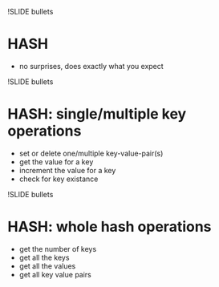 !SLIDE bullets
# HASH #
* no surprises, does exactly what you expect

!SLIDE bullets
# HASH: single/multiple key operations #
* set or delete one/multiple key-value-pair(s)
* get the value for a key
* increment the value for a key
* check for key existance

!SLIDE bullets
# HASH: whole hash operations #
* get the number of keys
* get all the keys
* get all the values
* get all key value pairs
